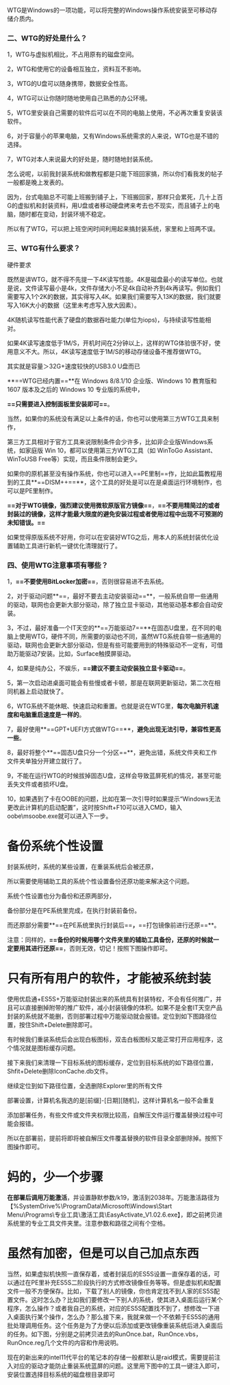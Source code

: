  WTG是Windows的一项功能，可以将完整的Windows操作系统安装至可移动存储介质内。





### 二、WTG的好处是什么？



1，WTG与虚拟机相比，不占用原有的磁盘空间。

2，WTG和使用它的设备相互独立，资料互不影响。

3，WTG的U盘可以随身携带，数据安全性高。

4，WTG可以让你随时随地使用自己熟悉的办公环境。

5，WTG里安装自己需要的软件后可以在不同的电脑上使用，不必再次重复安装该软件。

6，对于容量小的苹果电脑，又有Windows系统需求的人来说，WTG也是不错的选择。

7，WTG对本人来说最大的好处是，随时随地封装系统。



怎么说呢，以前我封装系统和做教程都是只能下班回家搞，所以你们看我发的帖子一般都是晚上发表的。

因为，台式电脑总不可能上班搬到铺子上，下班搬回家，那样只会累死，几十上百G的虚拟机和封装资料，用U盘或者移动硬盘拷来考去也不现实，而且铺子上的电脑，随时都在变动，封装环境不稳定。

所以有了WTG，可以把上班空闲时间利用起来搞封装系统，家里和上班两不误。





### 三、WTG有什么要求？



硬件要求





 既然是讲WTG，就不得不先提一下4K读写性能。4K是磁盘最小的读写单位。也就是说，文件读写最小是4k，文件存储大小不足4k自动补齐到4k再读写。例如我们需要写入1个2K的数据，其实得写入4K。如果我们需要写入13K的数据，我们就要写入16K大小的数据（这里未考虑写入放大因素）。





4K随机读写性能代表了硬盘的数据吞吐能力(单位为iops)，与持续读写性能相对。





如果4K读写速度低于1M/S，开机时间在2分钟以上，这样的WTG体验很不好，使用意义不大。所以，4K读写速度低于1M/S的移动存储设备不推荐做WTG。





其实就是容量＞32G+速度较快的USB3.0 U盘而已





**==WTG已经内置==**在 Windows 8/8.1/10 企业版、Windows 10 教育版和 1607 版本及之后的 Windows 10 专业版的系统中，

**==只需要进入控制面板里安装即可==**。



当然，如果你的系统没有满足以上条件的话，你也可以使用第三方WTG工具来制作，

第三方工具相对于官方工具来说限制条件会少许多，比如非企业版Windows系统，如家庭版 Win 10，都可以使用第三方WTG工具（如 WinToGo Assistant、WinToUSB Free等）实现，而且条件限制会更少。

如果你的原机甚至没有操作系统，你也可以进入==PE里制==作，比如此篇教程用到的工具**==DISM++==**，这个工具的好处是可以在是桌面运行环境制作，也可以是PE里制作。

**==对于WTG镜像，强烈建议使用微软原版官方镜像==**，**==不要用精简过的或者封装过的镜像，这样才能最大限度的避免安装过程或者使用过程中出现不可预测的未知错误。==**

如果觉得原版系统不好用，你可以在安装好WTG之后，用本人的系统封装优化设置辅助工具进行新机一键优化清理就行了。





### 四、使用WTG注意事项有哪些？

1，**==不要使用BitLocker加密==**，否则很容易进不去系统。

2，对于驱动问题**==，最好不要去主动安装驱动==**，一般系统自带一些通用的驱动，联网也会更新大部分驱动，除了独立显卡驱动，其他驱动基本都会自动安装。

3，不过，最好准备一个IT天空的**==万能驱动7==**在固态U盘里，在不同的电脑上使用WTG，硬件不同，所需要的驱动也不同，虽然WTG系统自带一些通用的驱动，联网也会更新大部分驱动，但是有些可能要用到的特殊驱动不一定有，可借助万能驱动7安装。比如，Surface触摸屏驱动。

4，如果是纯办公，不娱乐，**==建议不要主动安装独立显卡驱动==**。

5，第一次启动进桌面可能会有些慢或者卡顿，那是在联网更新驱动，第二次在相同机器上启动就快了。

6，WTG系统不能休眠、快速启动和重置。也就是说在WTG里，**每次电脑开机速度和电脑重启速度是一样的**。

7，最好使用**==GPT+UEFI方式做WTG==**，**避免出现无法引导，兼容性更高一些**。

8，最好将整个**==固态U盘只分一个分区==**，避免出错，系统文件夹和工作文件夹单独分开建立就行了。

9，不能在运行WTG的时候拔掉固态U盘，这样会导致蓝屏死机的情况，甚至可能丢失文件或者损坏U盘。

10，如果遇到了卡在OOBE的问题，比如在第一次引导时如果提示“Windows无法更改此计算机的启动配置”，这时按Shift+F10可以进入CMD，输入oobe\msoobe.exe就可以进入下一步。







# **备份系统个性设置**



封装系统时，系统的某些设置，在重装系统后会被还原，

所以需要使用辅助工具的系统个性设置备份还原功能来解决这个问题。





系统个性设置也分为备份和还原两部分，

备份部分是在PE系统里完成，在执行封装前备份。

而还原部分需要**==在PE系统里执行封装后==**，**==打包镜像前进行还原==**。



注意：同样的，**==备份的时候用哪个文件夹里的辅助工具备份，还原的时候就一定要用其进行还原==**，否则无效，切记！按照下图操作即可。













# 只有所有用户的软件，才能被系统封装





使用优启通+ES5S+万能驱动封装出来的系统具有封装特权，不会有任何推广，并且可以直接删掉附带的推广软件，减小封装镜像的体积。如果不是全套IT天空产品封装的系统就不能删，否则部署过程中万能驱动就会报错。定位到如下图路径位置，按住Shift+Delete删除即可。







有时候我们重装系统后会出现白板图标，双击白板图标又能正常打开应用程序，这个情况就是图标缓存问题。

接下来我们来清理一下目标系统的图标缓存，定位到目标系统的如下路径位置，Shfit+Delete删除IconCache.db文件。





继续定位到如下路径位置，全选删除Explorer里的所有文件





部署设置，计算机名我选的是[前缀]-[日期][随机]，这样计算机名一般不会重复







添加部署任务，有些文件或文件夹权限比较高，自解压文件运行覆盖替换过程中可能会报错。

所以在部署前，提前将即将被自解压文件覆盖替换的软件目录全部删除掉。按照下图操作即可。





# 妈的，少一个步骤

**在部署后调用万能激活**，并设置静默参数/k19，激活到2038年。万能激活路径为【%SystemDrive%\ProgramData\Microsoft\Windows\Start Menu\Programs\专业工具\激活工具\EasyActivate_V1.02.6.exe】，即之前拷贝进系统里的专业工具文件夹里。注意参数和路径之间有个空格。





# 虽然有加密，但是可以自己加点东西

当然，如果虚拟机快照一直保存着，或者封装后的ES5S设置一直保存着的话，可以通过在PE里补充ES5S二阶段执行的方式修改镜像任务等等。但是虚拟机和配置文件一般不方便保存。比如，下载了别人的镜像，你也肯定找不到人家的ES5S配置文件。这时怎么办？比如我们要修改一下别人的系统，使其进入桌面后运行某个程序，怎么操作？或者我自己的系统，对应的ES5S配置找不到了，想修改一下进入桌面执行某个操作，怎么办？那么接下来，我就来做一个不依赖于ES5S的通用批处理调用任务。这个任务是为了方便以后添加或更改镜像重装系统后进入桌面后的任务。如下图，分别是之前拷贝进去的RunOnce.bat，RunOnce.vbs，RunOnce.reg几个文件的内容和作用说明。



现在的新出来的intel11代平台的笔记本的存储一般都默认是raid模式，需要提前注入对应的驱动才能防止重装系统蓝屏的问题。这里用下图中的工具一键注入即可，安装位置选择目标系统的磁盘根目录即可

































